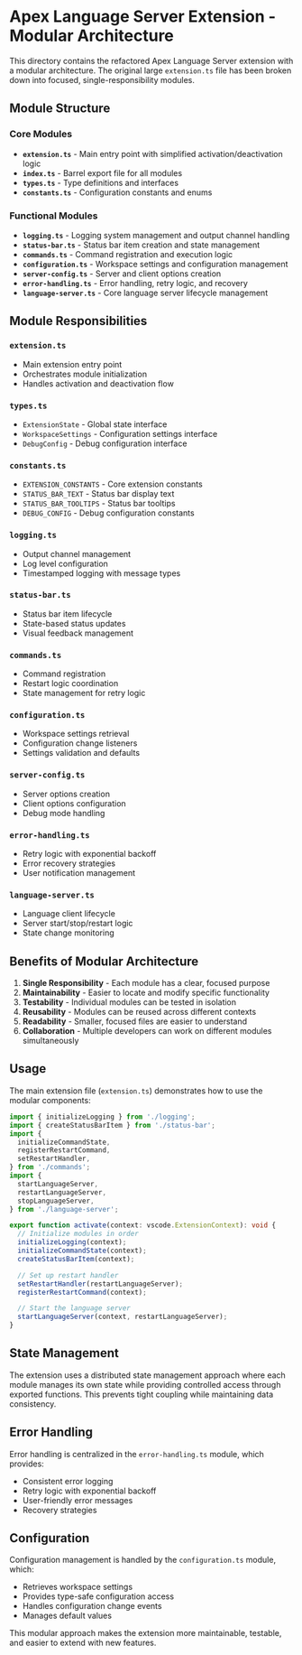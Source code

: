 # Apex Language Server Extension - Modular Architecture

This directory contains the refactored Apex Language Server extension with a modular architecture. The original large `extension.ts` file has been broken down into focused, single-responsibility modules.

## Module Structure

### Core Modules

- **`extension.ts`** - Main entry point with simplified activation/deactivation logic
- **`index.ts`** - Barrel export file for all modules
- **`types.ts`** - Type definitions and interfaces
- **`constants.ts`** - Configuration constants and enums

### Functional Modules

- **`logging.ts`** - Logging system management and output channel handling
- **`status-bar.ts`** - Status bar item creation and state management
- **`commands.ts`** - Command registration and execution logic
- **`configuration.ts`** - Workspace settings and configuration management
- **`server-config.ts`** - Server and client options creation
- **`error-handling.ts`** - Error handling, retry logic, and recovery
- **`language-server.ts`** - Core language server lifecycle management

## Module Responsibilities

### `extension.ts`

- Main extension entry point
- Orchestrates module initialization
- Handles activation and deactivation flow

### `types.ts`

- `ExtensionState` - Global state interface
- `WorkspaceSettings` - Configuration settings interface
- `DebugConfig` - Debug configuration interface

### `constants.ts`

- `EXTENSION_CONSTANTS` - Core extension constants
- `STATUS_BAR_TEXT` - Status bar display text
- `STATUS_BAR_TOOLTIPS` - Status bar tooltips
- `DEBUG_CONFIG` - Debug configuration constants

### `logging.ts`

- Output channel management
- Log level configuration
- Timestamped logging with message types

### `status-bar.ts`

- Status bar item lifecycle
- State-based status updates
- Visual feedback management

### `commands.ts`

- Command registration
- Restart logic coordination
- State management for retry logic

### `configuration.ts`

- Workspace settings retrieval
- Configuration change listeners
- Settings validation and defaults

### `server-config.ts`

- Server options creation
- Client options configuration
- Debug mode handling

### `error-handling.ts`

- Retry logic with exponential backoff
- Error recovery strategies
- User notification management

### `language-server.ts`

- Language client lifecycle
- Server start/stop/restart logic
- State change monitoring

## Benefits of Modular Architecture

1. **Single Responsibility** - Each module has a clear, focused purpose
2. **Maintainability** - Easier to locate and modify specific functionality
3. **Testability** - Individual modules can be tested in isolation
4. **Reusability** - Modules can be reused across different contexts
5. **Readability** - Smaller, focused files are easier to understand
6. **Collaboration** - Multiple developers can work on different modules simultaneously

## Usage

The main extension file (`extension.ts`) demonstrates how to use the modular components:

```typescript
import { initializeLogging } from './logging';
import { createStatusBarItem } from './status-bar';
import {
  initializeCommandState,
  registerRestartCommand,
  setRestartHandler,
} from './commands';
import {
  startLanguageServer,
  restartLanguageServer,
  stopLanguageServer,
} from './language-server';

export function activate(context: vscode.ExtensionContext): void {
  // Initialize modules in order
  initializeLogging(context);
  initializeCommandState(context);
  createStatusBarItem(context);

  // Set up restart handler
  setRestartHandler(restartLanguageServer);
  registerRestartCommand(context);

  // Start the language server
  startLanguageServer(context, restartLanguageServer);
}
```

## State Management

The extension uses a distributed state management approach where each module manages its own state while providing controlled access through exported functions. This prevents tight coupling while maintaining data consistency.

## Error Handling

Error handling is centralized in the `error-handling.ts` module, which provides:

- Consistent error logging
- Retry logic with exponential backoff
- User-friendly error messages
- Recovery strategies

## Configuration

Configuration management is handled by the `configuration.ts` module, which:

- Retrieves workspace settings
- Provides type-safe configuration access
- Handles configuration change events
- Manages default values

This modular approach makes the extension more maintainable, testable, and easier to extend with new features.
